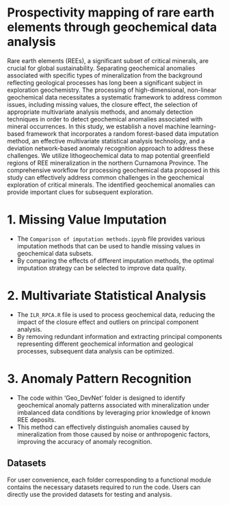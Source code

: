 # Prospectivity mapping of rare earth elements through geochemical data analysis
Rare earth elements (REEs), a significant subset of critical minerals, are crucial for global sustainability. Separating geochemical anomalies associated with specific types of mineralization from the background reflecting geological processes has long been a significant subject in exploration geochemistry. The processing of high-dimensional, non-linear geochemical data necessitates a systematic framework to address common issues, including missing values, the closure effect, the selection of appropriate multivariate analysis methods, and anomaly detection techniques in order to detect geochemical anomalies associated with mineral occurrences. In this study, we establish a novel machine learning-based framework that incorporates a random forest-based data imputation method, an effective multivariate statistical analysis technology, and a deviation network-based anomaly recognition approach to address these challenges. We utilize lithogeochemical data to map potential greenfield regions of REE mineralization in the northern Curnamona Province. The comprehensive workflow for processing geochemical data proposed in this study can effectively address common challenges in the geochemical exploration of critical minerals. The identified geochemical anomalies can provide important clues for subsequent exploration. 
# 1. Missing Value Imputation 
   - The `Comparison of imputation methods.ipynb` file provides various imputation methods that can be used to handle missing values in geochemical data subsets.
   - By comparing the effects of different imputation methods, the optimal imputation strategy can be selected to improve data quality.

# 2. Multivariate Statistical Analysis
   - The `ILR_RPCA.R` file is used to process geochemical data, reducing the impact of the closure effect and outliers on principal component analysis.
   - By removing redundant information and extracting principal components representing different geochemical information and geological processes, subsequent data analysis can be optimized.

# 3. Anomaly Pattern Recognition
   - The code within ‘Geo_DevNet’ folder is designed to identify geochemical anomaly patterns associated with mineralization under imbalanced data conditions by leveraging prior knowledge of known REE deposits.
   - This method can effectively distinguish anomalies caused by mineralization from those caused by noise or anthropogenic factors, improving the accuracy of anomaly recognition.

## Datasets
For user convenience, each folder corresponding to a functional module contains the necessary datasets required to run the code. Users can directly use the provided datasets for testing and analysis.

